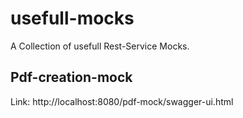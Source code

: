 # usefull-mocks
A Collection of usefull Rest-Service Mocks.

## Pdf-creation-mock

Link: http://localhost:8080/pdf-mock/swagger-ui.html
